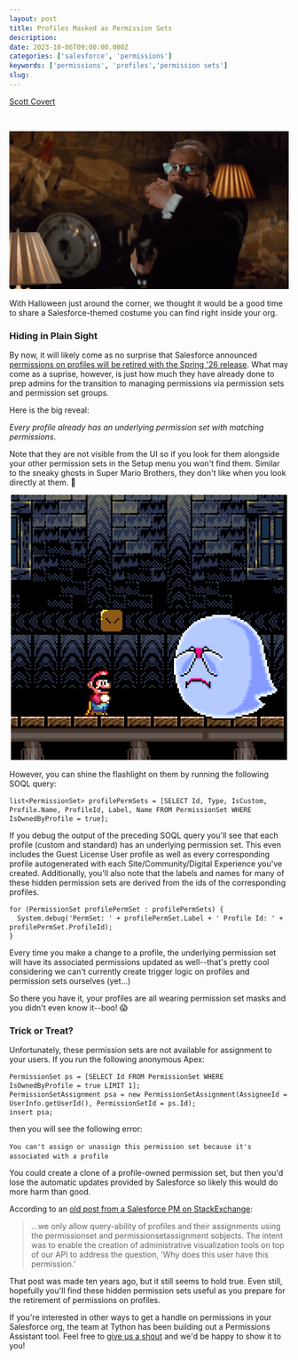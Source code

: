 ```yaml
---
layout: post
title: Profiles Masked as Permission Sets
description:
date: 2023-10-06T09:00:00.000Z
categories: ['salesforce', 'permissions']
keywords: ['permissions', 'profiles','permission sets']
slug:
---
```


[Scott Covert](https://www.linkedin.com/in/scottbcovert/)

<br/>

<p align="center">
  <img alt="" src="/images/2023-10-06-profiles-masked-as-permission-sets-mask-reveal.gif" />
</p>

With Halloween just around the corner, we thought it would be a good time to share a Salesforce-themed costume you can find right inside your org.

### Hiding in Plain Sight

By now, it will likely come as no surprise that Salesforce announced [permissions on profiles will be retired with the Spring '26 release](https://admin.salesforce.com/blog/2023/permissions-updates-learn-moar-spring-23).
What may come as a suprise, however, is just how much they have already done to prep admins for the transition to managing
permissions via permission sets and permission set groups.

Here is the big reveal:

*Every profile already has an underlying permission set with matching permissions*.

Note that they are not visible from the UI so if you look for them alongside your other permission sets in the Setup menu you won't find them.
Similar to the sneaky ghosts in Super Mario Brothers, they don't like when you look directly at them. :ghost:

<p align="center">
  <img alt="" src="/images/2023-10-06-profiles-masked-as-permission-sets-mario-and-boo.gif" />
</p>

However, you can shine the flashlight on them by running the following SOQL query:

```
list<PermissionSet> profilePermSets = [SELECT Id, Type, IsCustom, Profile.Name, ProfileId, Label, Name FROM PermissionSet WHERE IsOwnedByProfile = true];
```

If you debug the output of the preceding SOQL query you'll see that each profile (custom and standard) has an underlying permission set.
This even includes the Guest License User profile as well as every corresponding profile autogenerated with each Site/Community/Digital Experience you've created.
Additionally, you'll also note that the labels and names for many of these hidden permission sets are derived from the ids of the corresponding profiles.

```
for (PermissionSet profilePermSet : profilePermSets) {
  System.debug('PermSet: ' + profilePermSet.Label + ' Profile Id: ' + profilePermSet.ProfileId);
}
```

Every time you make a change to a profile, the underlying permission set will have its associated permissions updated as well--that's pretty cool considering
we can't currently create trigger logic on profiles and permission sets ourselves (yet...)

So there you have it, your profiles are all wearing permission set masks and you didn't even know it--boo! :scream:

### Trick or Treat?

Unfortunately, these permission sets are not available for assignment to your users. If you run the following anonymous Apex:

```
PermissionSet ps = [SELECT Id FROM PermissionSet WHERE IsOwnedByProfile = true LIMIT 1];
PermissionSetAssignment psa = new PermissionSetAssignment(AssigneeId = UserInfo.getUserId(), PermissionSetId = ps.Id);
insert psa;
```

then you will see the following error:

`You can't assign or unassign this permission set because it's associated with a profile`

You could create a clone of a profile-owned permission set, but then you'd lose the automatic updates provided by Salesforce so likely this would do more harm
than good.

According to an [old post from a Salesforce PM on StackExchange](https://salesforce.stackexchange.com/questions/18502/is-it-possible-to-assign-permission-sets-owned-by-profile):

> ...we only allow query-ability of profiles and their assignments using the permissionset and permissionsetassignment sobjects. The intent was to enable the creation of administrative visualization tools on top of our API to address the question, 'Why does this user have this permission.'

That post was made ten years ago, but it still seems to hold true. Even still, hopefully you'll find these hidden permission sets useful as you prepare for the
retirement of permissions on profiles.

If you're interested in other ways to get a handle on permissions in your Salesforce org, the team at Tython has been building out a Permissions Assistant tool.
Feel free to [give us a shout](mailto:support@tython.co) and we'd be happy to show it to you!
